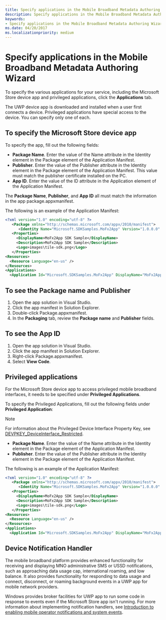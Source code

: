 ```yaml
---
title: Specify applications in the Mobile Broadband Metadata Authoring Wizard
description: Specify applications in the Mobile Broadband Metadata Authoring Wizard
keywords:
- Specify applications in the Mobile Broadband Metadata Authoring Wizard
ms.date: 04/20/2017
ms.localizationpriority: medium
---
```


# Specify applications in the Mobile Broadband Metadata Authoring Wizard

To specify the various applications for your service, including the Microsoft Store device app and privileged applications, click the **Applications** tab.

The UWP device app is downloaded and installed when a user first connects a device. Privileged applications have special access to the device. You can specify only one of each.

## To specify the Microsoft Store device app

To specify the app, fill out the following fields:

- **Package Name**. Enter the value of the Name attribute in the Identity element in the Package element of the Application Manifest.
- **Publisher**. Enter the value of the Publisher attribute in the Identity element in the Package element of the Application Manifest. This value must match the publisher certificate installed on the PC.
- **App ID**. Enter the value of the ID attribute in the Application element of the Application Manifest.

The **Package Name**, **Publisher**, and **App ID** all must match the information in the app package.appxmanifest.

The following is an example of the Application Manifest:

```xml
<?xml version="1.0" encoding="utf-8" ?>
   <Package xmlns="http://schemas.microsoft.com/appx/2010/manifest">
      <Identity Name="Microsoft.SDKSamples.MoFx2App" Version="1.0.0.0" Publisher="CN=Microsoft\O=Microsoft Corp\L=Redmond\S=WA\C=US" ResourceId="NorthAmerica" />
   <Properties>
     <DisplayName>MoFx2App SDK Sample</DisplayName>
     <Description>MoFx2App SDK Sample</Description>
     <Logo>images\tile-sdk.png</Logo>
   </Properties>
<Resources>
  <Resource Language="en-us" />
</Resources>
<Applications>
  <Application Id="Microsoft.SDKSamples.MoFx2App" DisplayName="MoFx2App" Logo="images\tile-sdk.png" SmallLogo="images\tile-sdk.png" EntryPointType="startPage" EntryPoint="default.html">
```

## To see the Package name and Publisher

1. Open the app solution in Visual Studio.
2. Click the app manifest in Solution Explorer.
3. Double-click Package.appxmanifest.
4. In the **Packaging** tab, review the **Package name** and **Publisher** fields.

## To see the App ID

1. Open the app solution in Visual Studio.
2. Click the app manifest in Solution Explorer.
3. Right-click Package.appxmanifest.
4. Select **View Code**.

## Privileged applications

For the Microsoft Store device app to access privileged mobile broadband interfaces, it needs to be specified under **Privileged Applications**.

To specify the Privileged Applications, fill out the following fields under **Privileged Application**:

>[!NOTE]
>For information about the Privileged Device Interface Property Key, see [DEVPKEY\_DeviceInterface\_Restricted](../install/devpkey-deviceinterface-restricted.md).

- **Package Name**. Enter the value of the Name attribute in the Identity element in the Package element of the Application Manifest.
- **Publisher**. Enter the value of the Publisher attribute in the Identity element in the Package element of the Application Manifest.

The following is an example of the Application Manifest:

```xml
<?xml version="1.0" encoding="utf-8" ?>
   <Package xmlns="http://schemas.microsoft.com/appx/2010/manifest">
      <Identity Name="Microsoft.SDKSamples.MoFx2App" Version="1.0.0.0" Publisher="CN=Microsoft\O=Microsoft Corp\L=Redmond\S=WA\C=US" ResourceId="NorthAmerica" />
   <Properties>
     <DisplayName>MoFx2App SDK Sample</DisplayName>
     <Description>MoFx2App SDK Sample</Description>
     <Logo>images\tile-sdk.png</Logo>
   </Properties>
<Resources>
  <Resource Language="en-us" />
</Resources>
<Applications>
  <Application Id="Microsoft.SDKSamples.MoFx2App" DisplayName="MoFx2App" Logo="images\tile-sdk.png" SmallLogo="images\tile-sdk.png" EntryPointType="startPage" EntryPoint="default.html">
```

## Device Notification Handler

The mobile broadband platform provides enhanced functionality for receiving and displaying MNO administrative SMS or USSD notifications, such as approaching data usage cap, international roaming, and low balance. It also provides functionality for responding to data usage and connect, disconnect, or roaming background events in a UWP app for mobile network providers.

Windows provides broker facilities for UWP app to run some code in response to events even if the Microsoft Store app isn't running. For more information about implementing notification handlers, see [Introduction to enabling mobile operator notifications and system events](../mobilebroadband/enabling-mobile-operator-notifications-and-system-events.md).
